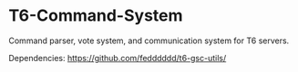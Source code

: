 # T6-Command-System
Command parser, vote system, and communication system for T6 servers.

Dependencies:
https://github.com/fedddddd/t6-gsc-utils/